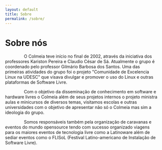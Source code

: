 ```yaml
---
layout: default
title: Sobre
permalink: /sobre/
---
```


# Sobre nós

⠀⠀⠀⠀⠀⠀O Colmeia teve início no final de 2002, através da iniciativa dos professores Kariston Pereira e Claudio César de Sá. Atualmente o grupo é coordenado pelo professor Gilmário Barbosa dos Santos. Uma das primeiras atividades do grupo foi o projeto "Comunidade de Excelencia Linux na UDESC" que visava divulgar e promover o uso do Linux e outras plataformas de Software Livre. 

⠀⠀⠀⠀⠀⠀Com o objetivo da disseminação de conhecimento em software e hardware livres o Colmeia além de seus projetos internos o projeto ministra aulas e minicursos de diversos temas, visitamos escolas e outras universidades com o objetivo de apresentar não só o Colmeia mas sim a ideologia do grupo.

⠀⠀⠀⠀⠀⠀Somos responsáveis também pela organização de caravanas e eventos do mundo opensource tendo com sucesso organizado viagens para os maiores eventos de tecnologia livre como a Latinoware além de sediar eventos como o FLISoL (Festival Latino-americano de Instalação de Software Livre).